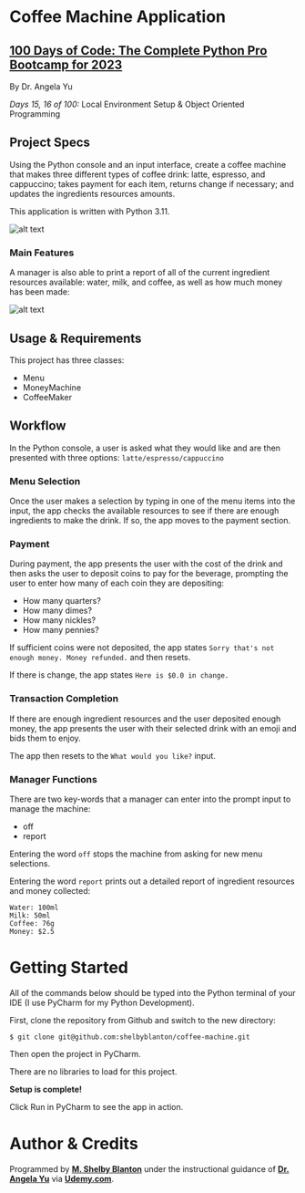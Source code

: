 # Coffee Machine Application

## **[100 Days of Code: The Complete Python Pro Bootcamp for 2023](https://www.udemy.com/course/100-days-of-code/)**

By Dr. Angela Yu

*Days 15, 16 of 100:* Local Environment Setup & Object Oriented Programming

## Project Specs

Using the Python console and an input interface, create a coffee machine that makes three different types of coffee drink: latte, espresso, and cappuccino; takes payment for each item, returns change if necessary; and updates the ingredients resources amounts.

This application is written with Python 3.11.

![alt text](https://github-readme.s3.us-west-1.amazonaws.com/coffee-machine.png)

### Main Features
 
A manager is also able to print a report of all of the current ingredient resources available: water, milk, and coffee, as well as how much money has been made:

![alt text](https://github-readme.s3.us-west-1.amazonaws.com/coffee-machine-report.png)

## Usage & Requirements

This project has three classes:
- Menu
- MoneyMachine
- CoffeeMaker

## Workflow
In the Python console, a user is asked what they would like and are then presented with three options: `latte/espresso/cappuccino`

### Menu Selection
Once the user makes a selection by typing in one of the menu items into the input, the app checks the available resources to see if there are enough ingredients to make the drink. If so, the app moves to the payment section.

### Payment
During payment, the app presents the user with the cost of the drink and then asks the user to deposit coins to pay for the beverage, prompting the user to enter how many of each coin they are depositing:
- How many quarters?
- How many dimes?
- How many nickles?
- How many pennies?

If sufficient coins were not deposited, the app states `Sorry that's not enough money. Money refunded.` and then resets.

If there is change, the app states `Here is $0.0 in change.` 

### Transaction Completion
If there are enough ingredient resources and the user deposited enough money, the app presents the user with their selected drink with an emoji and bids them to enjoy.

The app then resets to the `What would you like?` input.

### Manager Functions

There are two key-words that a manager can enter into the prompt input to manage the machine:
- off
- report

Entering the word `off` stops the machine from asking for new menu selections. 

Entering the word `report` prints out a detailed report of ingredient resources and money collected:
```
Water: 100ml
Milk: 50ml
Coffee: 76g
Money: $2.5
```

# Getting Started

All of the commands below should be typed into the Python terminal of your IDE (I use PyCharm for my Python Development).

First, clone the repository from Github and switch to the new directory:

    $ git clone git@github.com:shelbyblanton/coffee-machine.git
    
Then open the project in PyCharm.
    
There are no libraries to load for this project.

**Setup is complete!** 

Click Run in PyCharm to see the app in action.


# Author & Credits

Programmed by **[M. Shelby Blanton](https://www.linkedin.com/in/shelbyblanton/)** under the instructional guidance of **[Dr. Angela Yu](https://www.udemy.com/user/4b4368a3-b5c8-4529-aa65-2056ec31f37e/)** via **[Udemy.com](udemy.com)**.
